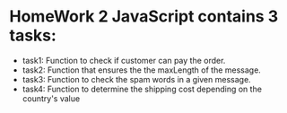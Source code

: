 # HomeWork 2 JavaScript contains 3 tasks:

- task1: Function to check if customer can pay the order.
- task2: Function that ensures the the maxLength of the message.
- task3: Function to check the spam words in a given message.
- task4: Function to determine the shipping cost depending on the country's value
